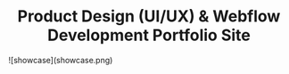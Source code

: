 <h1 align="center">Product Design (UI/UX) & Webflow Development Portfolio Site</h1>
![showcase](showcase.png)
